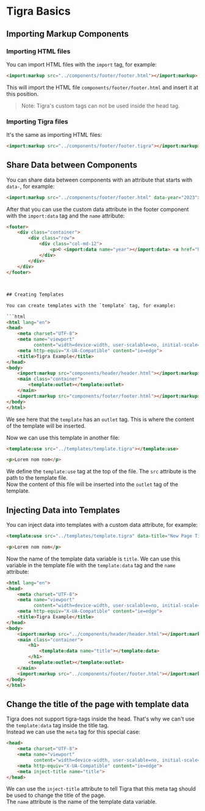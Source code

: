 # Tigra Basics

## Importing Markup Components

### Importing HTML files

You can import HTML files with the `import` tag, for example:

```html
<import:markup src="../components/footer/footer.html"></import:markup>
```

This will import the HTML file `components/footer/footer.html` and insert it at this position.

> Note: Tigra's custom tags can not be used inside the head tag.

### Importing Tigra files

It's the same as importing HTML files:

```html
<import:markup src="../components/footer/footer.tigra"></import:markup>
```

## Share Data between Components

You can share data between components with an attribute that starts with `data-`, for example:

```html
<import:markup src="../components/footer/footer.html" data-year="2023"></import:markup>
```

After that you can use the custom data attribute in the footer component with the `import:data` tag and the `name` attribute:

```html
<footer>
    <div class="container">
        <div class="row">
            <div class="col-md-12">
                <p>© <import:data name="year"></import:data> <a href="https://www.tigra.com.br" target="_blank">Tigra</a> - Todos os direitos reservados.</p>
            </div>
        </div>
    </div>
</footer>
```

##

```html

## Creating Templates

You can create templates with the `template` tag, for example:

```html
<html lang="en">
<head>
    <meta charset="UTF-8">
    <meta name="viewport"
          content="width=device-width, user-scalable=no, initial-scale=1.0, maximum-scale=1.0, minimum-scale=1.0">
    <meta http-equiv="X-UA-Compatible" content="ie=edge">
    <title>Tigra Example</title>
</head>
<body>
    <import:markup src="components/header/header.html"></import:markup>
    <main class="container">
        <template:outlet></template:outlet>
    </main>
    <import:markup src="components/footer/footer.html"></import:markup>
</body>
</html>
```

We see here that the `template` has an `outlet` tag. This is where the content of the template will be inserted.

Now we can use this template in another file:

```html
<template:use src="../templates/template.tigra"></template:use>

<p>Lorem nom nom</p>
```

We define the `template:use` tag at the top of the file. The `src` attribute is the path to the template file. <br/>
Now the content of this file will be inserted into the `outlet` tag of the template.

## Injecting Data into Templates

You can inject data into templates with a custom data attribute, for example:

```html
<template:use src="../templates/template.tigra" data-title="New Page Title"></template:use>

<p>Lorem nom nom</p>
```

Now the name of the template data variable is `title`. We can use this variable in the template file with the `template:data` tag and the `name` attribute:

```html
<html lang="en">
<head>
    <meta charset="UTF-8">
    <meta name="viewport"
          content="width=device-width, user-scalable=no, initial-scale=1.0, maximum-scale=1.0, minimum-scale=1.0">
    <meta http-equiv="X-UA-Compatible" content="ie=edge">
    <title>Tigra Example</title>
</head>
<body>
    <import:markup src="../components/header/header.html"></import:markup>
    <main class="container">
        <h1>
            <template:data name="title"></template:data>
        </h1>
        <template:outlet></template:outlet>
    </main>
    <import:markup src="../components/footer/footer.html"></import:markup>
</body>
</html>
```

## Change the title of the page with template data

Tigra does not support tigra-tags inside the head. That's why we can't use the `template:data` tag inside the title tag. <br/>
Instead we can use the `meta` tag for this special case:

```html
<head>
    <meta charset="UTF-8">
    <meta name="viewport"
          content="width=device-width, user-scalable=no, initial-scale=1.0, maximum-scale=1.0, minimum-scale=1.0">
    <meta http-equiv="X-UA-Compatible" content="ie=edge">
    <meta inject-title name="title">
</head>
```

We can use the `inject-title` attribute to tell Tigra that this meta tag should be used to change the title of the page. <br/>
The `name` attribute is the name of the template data variable.